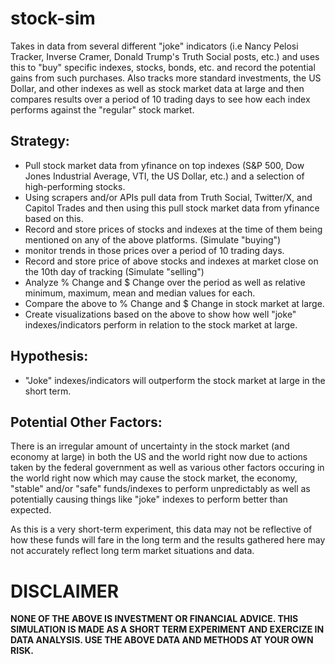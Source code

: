 # stock-sim

Takes in data from several different "joke" indicators (i.e Nancy Pelosi Tracker, Inverse Cramer, Donald Trump's Truth Social posts, etc.) and uses this to "buy" specific indexes, stocks, bonds, etc. and record the potential gains from such purchases. Also tracks more standard investments, the US Dollar, and other indexes as well as stock market data at large and then compares results over a period of 10 trading days to see how each index performs against the "regular" stock market.

## Strategy:
- Pull stock market data from yfinance on top indexes (S&P 500, Dow Jones Industrial Average, VTI, the US Dollar, etc.) and a selection of high-performing stocks.
- Using scrapers and/or APIs pull data from Truth Social, Twitter/X, and Capitol Trades and then using this pull stock market data from yfinance based on this.
- Record and store prices of stocks and indexes at the time of them being mentioned on any of the above platforms. (Simulate "buying")
- monitor trends in those prices over a period of 10 trading days.
- Record and store price of above stocks and indexes at market close on the 10th day of tracking (Simulate "selling")
- Analyze % Change and $ Change over the period as well as relative minimum, maximum, mean and median values for each.
- Compare the above to % Change and $ Change in stock market at large.
- Create visualizations based on the above to show how well "joke" indexes/indicators perform in relation to the stock market at large.

## Hypothesis:
- "Joke" indexes/indicators will outperform the stock market at large in the short term.
 
## Potential Other Factors:

There is an irregular amount of uncertainty in the stock market (and economy at large) in both the US and the world right now due to actions taken by the federal government as well as various other factors occuring in the world right now which may cause the stock market, the economy, "stable" and/or "safe" funds/indexes to perform unpredictably as well as potentially causing things like "joke" indexes to perform better than expected.

As this is a very short-term experiment, this data may not be reflective of how these funds will fare in the long term and the results gathered here may not accurately reflect long term market situations and data.


# DISCLAIMER
**NONE OF THE ABOVE IS INVESTMENT OR FINANCIAL ADVICE. THIS SIMULATION IS MADE AS A SHORT TERM EXPERIMENT AND EXERCIZE IN DATA ANALYSIS. USE THE ABOVE DATA AND METHODS AT YOUR OWN RISK.**
